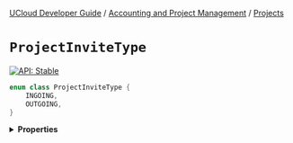 [UCloud Developer Guide](/docs/developer-guide/README.md) / [Accounting and Project Management](/docs/developer-guide/accounting-and-projects/README.md) / [Projects](/docs/developer-guide/accounting-and-projects/projects.md)

# `ProjectInviteType`


[![API: Stable](https://img.shields.io/static/v1?label=API&message=Stable&color=green&style=flat-square)](/docs/developer-guide/core/api-conventions.md)



```kotlin
enum class ProjectInviteType {
    INGOING,
    OUTGOING,
}
```

<details>
<summary>
<b>Properties</b>
</summary>

<details>
<summary>
<code>INGOING</code>
</summary>





</details>

<details>
<summary>
<code>OUTGOING</code>
</summary>





</details>



</details>


